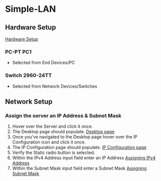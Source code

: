 # Simple-LAN

## Hardware Setup

[Hardware Setup](./docs/hardware-setup.png)

### PC-PT PC1

- Selected from End Devices/PC

### Switch 2960-24TT

- Selected from Network Devices/Switches

## Network Setup

### Assign the server an IP Address & Subnet Mask

1. Hover over the Server and click it once.
2. The Desktop page should populate. [Desktop page](./docs/desktop-page.png)
3. Once you've navigated to the Desktop page hover over the IP Configuration icon and click it once.
4. The IP Configuration page should populate. [IP Configuration page](./docs/ip-configuration-page.png)
5. Verify the Static radio button is selected.
6. Within the IPv4 Address input field enter an IP Address [Assigning IPv4 Address](./docs/ipv4.png)
7. Within the Subnet Mask input field enter a Subnet Mask [Assigning Subnet Mask](./docs/subnet-mask.png)

